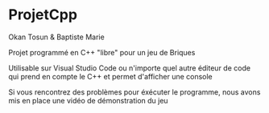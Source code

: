 # ProjetCpp

Okan Tosun & Baptiste Marie

Projet programmé en C++ "libre" pour un jeu de Briques

Utilisable sur Visual Studio Code ou n'importe quel autre éditeur de code qui prend en compte le C++ et permet d'afficher une console

Si vous rencontrez des problèmes pour éxécuter le programme, nous avons mis en place une vidéo de démonstration du jeu
